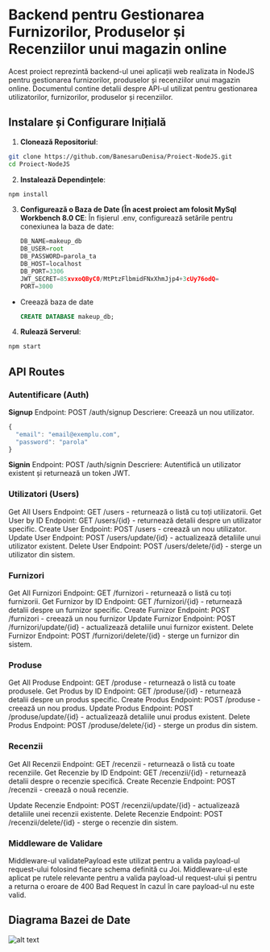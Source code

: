 # Backend pentru Gestionarea Furnizorilor, Produselor și Recenziilor unui magazin online

Acest proiect reprezintă backend-ul unei aplicații web realizata in NodeJS pentru gestionarea furnizorilor, produselor și recenziilor unui magazin online. Documentul contine detalii despre API-ul utilizat pentru gestionarea utilizatorilor, furnizorilor, produselor și recenziilor.

## Instalare și Configurare Inițială
1. **Clonează Repositoriul**: 
```bash
git clone https://github.com/BanesaruDenisa/Proiect-NodeJS.git
cd Proiect-NodeJS
```
2. **Instalează Dependințele**: 
```bash
npm install
```

3. **Configurează o Baza de Date (În acest proiect am folosit MySql Workbench 8.0 CE**:
   În fișierul .env, configurează setările pentru conexiunea la baza de date:
    ```javascript
    DB_NAME=makeup_db
    DB_USER=root
    DB_PASSWORD=parola_ta
    DB_HOST=localhost
    DB_PORT=3306
    JWT_SECRET=85xvxoQByC0/MtPtzFlbmidFNxXhmJjp4+3cUy76odQ=
    PORT=3000
     ```
- Creează baza de date
  ```sql
  CREATE DATABASE makeup_db;
  ```

4. **Rulează Serverul**: 
```bash
npm start
```

## API Routes

### Autentificare (Auth)
**Signup**
Endpoint: POST /auth/signup
Descriere: Creează un nou utilizator.

```javascript
{
  "email": "email@exemplu.com",
  "password": "parola"
}
```

**Signin**
Endpoint: POST /auth/signin
Descriere: Autentifică un utilizator existent și returnează un token JWT.

### Utilizatori (Users)
Get All Users
Endpoint: GET /users - returnează o listă cu toți utilizatorii.
Get User by ID
Endpoint: GET /users/{id} - returnează detalii despre un utilizator specific.
Create User
Endpoint: POST /users - creează un nou utilizator.
Update User
Endpoint: POST /users/update/{id} - actualizează detaliile unui utilizator existent.
Delete User
Endpoint: POST /users/delete/{id} - sterge un utilizator din sistem.

### Furnizori 
Get All Furnizori
Endpoint: GET /furnizori - returnează o listă cu toți furnizorii.
Get Furnizor by ID
Endpoint: GET /furnizori/{id} - returnează detalii despre un furnizor specific.
Create Furnizor
Endpoint: POST /furnizori - creează un nou furnizor
Update Furnizor
Endpoint: POST /furnizori/update/{id} - actualizează detaliile unui furnizor existent.
Delete Furnizor
Endpoint: POST /furnizori/delete/{id} - sterge un furnizor din sistem.

### Produse 
Get All Produse
Endpoint: GET /produse - returnează o listă cu toate produsele.
Get Produs by ID
Endpoint: GET /produse/{id} - returnează detalii despre un produs specific.
Create Produs
Endpoint: POST /produse - creează un nou produs.
Update Produs
Endpoint: POST /produse/update/{id} - actualizează detaliile unui produs existent.
Delete Produs
Endpoint: POST /produse/delete/{id} - sterge un produs din sistem.

### Recenzii 
Get All Recenzii
Endpoint: GET /recenzii - returnează o listă cu toate recenziile.
Get Recenzie by ID
Endpoint: GET /recenzii/{id} - returnează detalii despre o recenzie specifică.
Create Recenzie
Endpoint: POST /recenzii - creează o nouă recenzie.

Update Recenzie
Endpoint: POST /recenzii/update/{id} - actualizează detaliile unei recenzii existente.
Delete Recenzie
Endpoint: POST /recenzii/delete/{id} -  sterge o recenzie din sistem.

 ### Middleware de Validare
Middleware-ul validatePayload este utilizat pentru a valida payload-ul request-ului folosind fiecare schema definită cu Joi.
Middleware-ul este aplicat pe rutele relevante pentru a valida payload-ul request-ului și pentru a returna o eroare de 400 Bad Request în cazul în care payload-ul nu este valid.

## Diagrama Bazei de Date

![alt text](../diagrama_baza.png)









